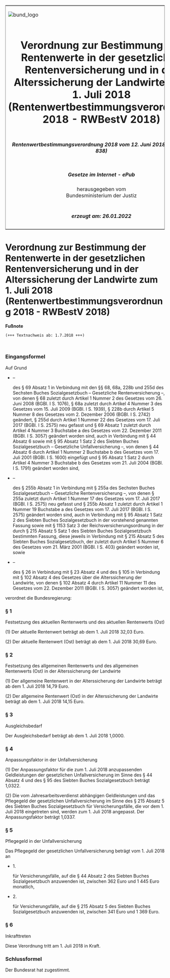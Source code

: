 <span id="DECKBLATT.html"></span>

<table border="0" frame="border" width="100%">

<tr valign="top">

<td align="left">

![bund\_logo](BfJ_2021_Web_de_de.gif)

</td>

<td align="right">

 

</td>

</tr>

<tr align="center" valign="middle">

<td colspan="2">

# Verordnung zur Bestimmung der Rentenwerte in der gesetzlichen Rentenversicherung und in der Alterssicherung der Landwirte zum 1. Juli 2018 (Rentenwertbestimmungsverordnung 2018 - RWBestV 2018)

</td>

</tr>

<tr align="center" valign="middle">

<td colspan="2">

##### Rentenwertbestimmungsverordnung 2018 vom 12. Juni 2018 (BGBl. I S. 838)

</td>

</tr>

<tr align="center" valign="middle">

<td colspan="2">

  
  

##### Gesetze im Internet - ePub  
  
herausgegeben vom  
Bundesministerium der Justiz

</td>

</tr>

<tr align="center" valign="bottom">

<td colspan="2">

  
  

##### erzeugt am: 26.01.2022

</td>

</tr>

</table>

<span id="BJNR083800018.html"></span>

# Verordnung zur Bestimmung der Rentenwerte in der gesetzlichen Rentenversicherung und in der Alterssicherung der Landwirte zum 1. Juli 2018 (Rentenwertbestimmungsverordnung 2018 - RWBestV 2018)

<div>

  
**Fußnote**

<div class="jnhtml">

<div>

<div class="jurAbsatz">

  

``` 
(+++ Textnachweis ab: 1.7.2018 +++)

 
```

</div>

</div>

</div>

</div>

<span id="BJNR083800018BJNE000100000.html"></span>

### Eingangsformel  

<div>

<div class="jnhtml">

<div>

<div class="jurAbsatz">

Auf Grund

  - –
    
    <div>
    
    des § 69 Absatz 1 in Verbindung mit den §§ 68, 68a, 228b und 255d
    des Sechsten Buches Sozialgesetzbuch – Gesetzliche
    Rentenversicherung –, von denen § 68 zuletzt durch Artikel 1 Nummer
    2 des Gesetzes vom 26. Juni 2008 (BGBl. I S. 1076), § 68a zuletzt
    durch Artikel 4 Nummer 3 des Gesetzes vom 15. Juli 2009 (BGBl. I S.
    1939), § 228b durch Artikel 5 Nummer 8 des Gesetzes vom 2. Dezember
    2006 (BGBl. I S. 2742) geändert, § 255d durch Artikel 1 Nummer 22
    des Gesetzes vom 17. Juli 2017 (BGBl. I S. 2575) neu gefasst und §
    69 Absatz 1 zuletzt durch Artikel 4 Nummer 3 Buchstabe a des
    Gesetzes vom 22. Dezember 2011 (BGBl. I S. 3057) geändert worden
    sind, auch in Verbindung mit § 44 Absatz 6 sowie mit § 95 Absatz 1
    Satz 2 des Siebten Buches Sozialgesetzbuch – Gesetzliche
    Unfallversicherung –, von denen § 44 Absatz 6 durch Artikel 1 Nummer
    2 Buchstabe b des Gesetzes vom 17. Juli 2001 (BGBl. I S. 1600)
    eingefügt und § 95 Absatz 1 Satz 2 durch Artikel 4 Nummer 3
    Buchstabe b des Gesetzes vom 21. Juli 2004 (BGBl. I S. 1791)
    geändert worden sind,
    
    </div>

  - –
    
    <div>
    
    des § 255b Absatz 1 in Verbindung mit § 255a des Sechsten Buches
    Sozialgesetzbuch – Gesetzliche Rentenversicherung –, von denen §
    255a zuletzt durch Artikel 1 Nummer 17 des Gesetzes vom 17. Juli
    2017 (BGBl. I S. 2575) neu gefasst und § 255b Absatz 1 zuletzt durch
    Artikel 1 Nummer 19 Buchstabe a des Gesetzes vom 17. Juli 2017
    (BGBl. I S. 2575) geändert worden sind, auch in Verbindung mit § 95
    Absatz 1 Satz 2 des Siebten Buches Sozialgesetzbuch in der
    vorstehend genannten Fassung sowie mit § 1153 Satz 3 der
    Reichsversicherungsordnung in der durch § 215 Absatz 5 Satz 1 des
    Siebten Buches Sozialgesetzbuch bestimmten Fassung, diese jeweils in
    Verbindung mit § 215 Absatz 5 des Siebten Buches Sozialgesetzbuch,
    der zuletzt durch Artikel 5 Nummer 6 des Gesetzes vom 21. März 2001
    (BGBl. I S. 403) geändert worden ist, sowie
    
    </div>

  - –
    
    <div>
    
    des § 26 in Verbindung mit § 23 Absatz 4 und des § 105 in Verbindung
    mit § 102 Absatz 4 des Gesetzes über die Alterssicherung der
    Landwirte, von denen § 102 Absatz 4 durch Artikel 11 Nummer 11 des
    Gesetzes vom 22. Dezember 2011 (BGBl. I S. 3057) geändert worden
    ist,
    
    </div>

verordnet die Bundesregierung:

</div>

</div>

</div>

</div>

<span id="BJNR083800018BJNE000200000.html"></span>

### § 1  
Festsetzung des aktuellen Rentenwerts und des aktuellen Rentenwerts (Ost)

<div>

<div class="jnhtml">

<div>

<div class="jurAbsatz">

(1) Der aktuelle Rentenwert beträgt ab dem 1. Juli 2018 32,03 Euro.

</div>

<div class="jurAbsatz">

(2) Der aktuelle Rentenwert (Ost) beträgt ab dem 1. Juli 2018 30,69
Euro.

</div>

</div>

</div>

</div>

<span id="BJNR083800018BJNE000300000.html"></span>

### § 2  
Festsetzung des allgemeinen Rentenwerts und des allgemeinen Rentenwerts (Ost) in der Alterssicherung der Landwirte

<div>

<div class="jnhtml">

<div>

<div class="jurAbsatz">

(1) Der allgemeine Rentenwert in der Alterssicherung der Landwirte
beträgt ab dem 1. Juli 2018 14,79 Euro.

</div>

<div class="jurAbsatz">

(2) Der allgemeine Rentenwert (Ost) in der Alterssicherung der Landwirte
beträgt ab dem 1. Juli 2018 14,15 Euro.

</div>

</div>

</div>

</div>

<span id="BJNR083800018BJNE000400000.html"></span>

### § 3  
Ausgleichsbedarf

<div>

<div class="jnhtml">

<div>

<div class="jurAbsatz">

Der Ausgleichsbedarf beträgt ab dem 1. Juli 2018 1,0000.

</div>

</div>

</div>

</div>

<span id="BJNR083800018BJNE000500000.html"></span>

### § 4  
Anpassungsfaktor in der Unfallversicherung

<div>

<div class="jnhtml">

<div>

<div class="jurAbsatz">

(1) Der Anpassungsfaktor für die zum 1. Juli 2018 anzupassenden
Geldleistungen der gesetzlichen Unfallversicherung im Sinne des § 44
Absatz 4 und des § 95 des Siebten Buches Sozialgesetzbuch beträgt
1,0322.

</div>

<div class="jurAbsatz">

(2) Die vom Jahresarbeitsverdienst abhängigen Geldleistungen und das
Pflegegeld der gesetzlichen Unfallversicherung im Sinne des § 215 Absatz
5 des Siebten Buches Sozialgesetzbuch für Versicherungsfälle, die vor
dem 1. Juli 2018 eingetreten sind, werden zum 1. Juli 2018 angepasst.
Der Anpassungsfaktor beträgt 1,0337.

</div>

</div>

</div>

</div>

<span id="BJNR083800018BJNE000600000.html"></span>

### § 5  
Pflegegeld in der Unfallversicherung

<div>

<div class="jnhtml">

<div>

<div class="jurAbsatz">

Das Pflegegeld der gesetzlichen Unfallversicherung beträgt vom 1. Juli
2018 an

  - 1\.
    
    <div>
    
    für Versicherungsfälle, auf die § 44 Absatz 2 des Siebten Buches
    Sozialgesetzbuch anzuwenden ist, zwischen 362 Euro und 1 445 Euro
    monatlich,
    
    </div>

  - 2\.
    
    <div>
    
    für Versicherungsfälle, auf die § 215 Absatz 5 des Siebten Buches
    Sozialgesetzbuch anzuwenden ist, zwischen 341 Euro und 1 369 Euro.
    
    </div>

</div>

</div>

</div>

</div>

<span id="BJNR083800018BJNE000700000.html"></span>

### § 6  
Inkrafttreten

<div>

<div class="jnhtml">

<div>

<div class="jurAbsatz">

Diese Verordnung tritt am 1. Juli 2018 in Kraft.

</div>

</div>

</div>

</div>

<span id="BJNR083800018BJNE000800000.html"></span>

### Schlussformel  

<div>

<div class="jnhtml">

<div>

<div class="jurAbsatz">

Der Bundesrat hat zugestimmt.

</div>

</div>

</div>

</div>

